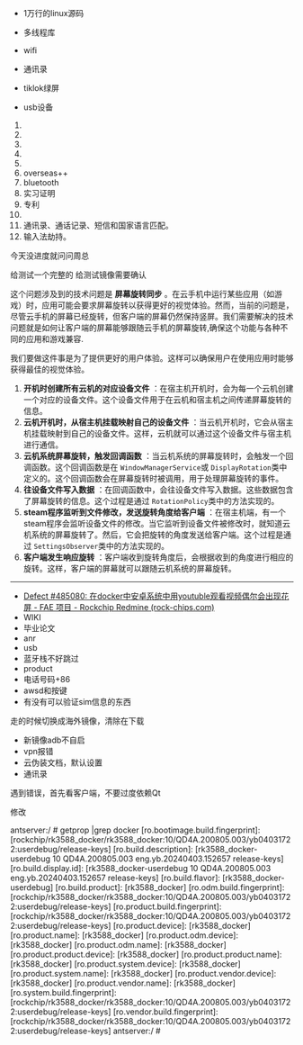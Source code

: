 - 1万行的linux源码

- 多线程库


- wifi
- 通讯录
- tiklok绿屏
- usb设备











1. 
2. 
3. 
4. 
5. 
6. overseas++
7. bluetooth
8. 实习证明
9. 专利
10. 
11. 通讯录、通话记录、短信和国家语言匹配。
12. 输入法劫持。

今天没进度就问问周总

给测试一个完整的
给测试镜像需要确认

这个问题涉及到的技术问题是 **屏幕旋转同步** 。在云手机中运行某些应用（如游戏）时，应用可能会要求屏幕旋转以获得更好的视觉体验。然而，当前的问题是，尽管云手机的屏幕已经旋转，但客户端的屏幕仍然保持竖屏。我们需要解决的技术问题就是如何让客户端的屏幕能够跟随云手机的屏幕旋转,确保这个功能与各种不同的应用和游戏兼容.

我们要做这件事是为了提供更好的用户体验。这样可以确保用户在使用应用时能够获得最佳的视觉体验。

1. **开机时创建所有云机的对应设备文件** ：在宿主机开机时，会为每一个云机创建一个对应的设备文件。这个设备文件用于在云机和宿主机之间传递屏幕旋转的信息。
2. **云机开机时，从宿主机挂载映射自己的设备文件** ：当云机开机时，它会从宿主机挂载映射到自己的设备文件。这样，云机就可以通过这个设备文件与宿主机进行通信。
3. **云机系统屏幕旋转，触发回调函数** ：当云机系统的屏幕旋转时，会触发一个回调函数。这个回调函数是在 `WindowManagerService`或 `DisplayRotation`类中定义的。这个回调函数会在屏幕旋转时被调用，用于处理屏幕旋转的事件。
4. **往设备文件写入数据** ：在回调函数中，会往设备文件写入数据。这些数据包含了屏幕旋转的信息。这个过程是通过 `RotationPolicy`类中的方法实现的。
5. **steam程序监听到文件修改，发送旋转角度给客户端** ：在宿主机端，有一个steam程序会监听设备文件的修改。当它监听到设备文件被修改时，就知道云机系统的屏幕旋转了。然后，它会把旋转的角度发送给客户端。这个过程是通过 `SettingsObserver`类中的方法实现的。
6. **客户端发生响应旋转** ：客户端收到旋转角度后，会根据收到的角度进行相应的旋转。这样，客户端的屏幕就可以跟随云机系统的屏幕旋转。

---

- [Defect #485080: 在docker中安卓系统中用youtuble观看视频偶尔会出现花屏 - FAE 项目 - Rockchip Redmine (rock-chips.com)](https://redmine.rock-chips.com/issues/485080)
- WIKI
- 毕业论文
- anr
- usb
- 蓝牙栈不好跳过
- product
- 电话号码+86
- awsd和按键
- 有没有可以验证sim信息的东西

走的时候切换成海外镜像，清除在下载

- 新镜像adb不自启
- vpn报错
- 云伪装文档，默认设置
- 通讯录

遇到错误，首先看客户端，不要过度依赖Qt

修改

antserver:/ # getprop |grep docker
[ro.bootimage.build.fingerprint]: [rockchip/rk3588_docker/rk3588_docker:10/QD4A.200805.003/yb04031722:userdebug/release-keys]
[ro.build.description]: [rk3588_docker-userdebug 10 QD4A.200805.003 eng.yb.20240403.152657 release-keys]
[ro.build.display.id]: [rk3588_docker-userdebug 10 QD4A.200805.003 eng.yb.20240403.152657 release-keys]
[ro.build.flavor]: [rk3588_docker-userdebug]
[ro.build.product]: [rk3588_docker]
[ro.odm.build.fingerprint]: [rockchip/rk3588_docker/rk3588_docker:10/QD4A.200805.003/yb04031722:userdebug/release-keys]
[ro.product.build.fingerprint]: [rockchip/rk3588_docker/rk3588_docker:10/QD4A.200805.003/yb04031722:userdebug/release-keys]
[ro.product.device]: [rk3588_docker]
[ro.product.name]: [rk3588_docker]
[ro.product.odm.device]: [rk3588_docker]
[ro.product.odm.name]: [rk3588_docker]
[ro.product.product.device]: [rk3588_docker]
[ro.product.product.name]: [rk3588_docker]
[ro.product.system.device]: [rk3588_docker]
[ro.product.system.name]: [rk3588_docker]
[ro.product.vendor.device]: [rk3588_docker]
[ro.product.vendor.name]: [rk3588_docker]
[ro.system.build.fingerprint]: [rockchip/rk3588_docker/rk3588_docker:10/QD4A.200805.003/yb04031722:userdebug/release-keys]
[ro.vendor.build.fingerprint]: [rockchip/rk3588_docker/rk3588_docker:10/QD4A.200805.003/yb04031722:userdebug/release-keys]
antserver:/ #
